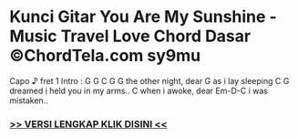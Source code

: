 
 # Kunci Gitar You Are My Sunshine - Music Travel Love Chord Dasar ©ChordTela.com sy9mu


Capo ♪ fret 1 Intro : G G C G G the other night, dear G as i lay sleeping C G dreamed i held you in my arms.. C when i awoke, dear Em-D-C i was mistaken..

###  <a href="https://shortlighzx.web.app?sq=Kunci Gitar You Are My Sunshine - Music Travel Love Chord Dasar ©ChordTela.com"> >> VERSI LENGKAP KLIK DISINI << </a>
